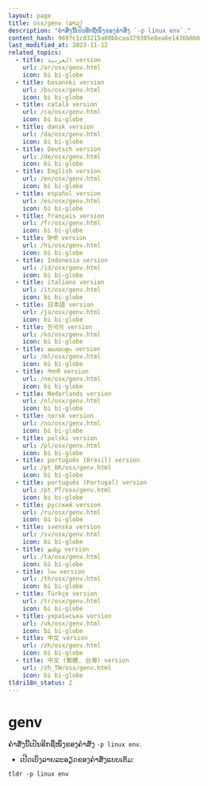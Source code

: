 ```yaml
---
layout: page
title: osx/genv (ລາວ)
description: "ຄຳສັ່ງນີ້ເປັນອີກຊື່ໜຶ່ງຂອງຄຳສັ່ງ `-p linux env`."
content_hash: 9697c1cd3215a80bbcaa379305e8ea6e1436b8b6
last_modified_at: 2023-11-12
related_topics:
  - title: العربية version
    url: /ar/osx/genv.html
    icon: bi bi-globe
  - title: bosanski version
    url: /bs/osx/genv.html
    icon: bi bi-globe
  - title: català version
    url: /ca/osx/genv.html
    icon: bi bi-globe
  - title: dansk version
    url: /da/osx/genv.html
    icon: bi bi-globe
  - title: Deutsch version
    url: /de/osx/genv.html
    icon: bi bi-globe
  - title: English version
    url: /en/osx/genv.html
    icon: bi bi-globe
  - title: español version
    url: /es/osx/genv.html
    icon: bi bi-globe
  - title: français version
    url: /fr/osx/genv.html
    icon: bi bi-globe
  - title: हिन्दी version
    url: /hi/osx/genv.html
    icon: bi bi-globe
  - title: Indonesia version
    url: /id/osx/genv.html
    icon: bi bi-globe
  - title: italiano version
    url: /it/osx/genv.html
    icon: bi bi-globe
  - title: 日本語 version
    url: /ja/osx/genv.html
    icon: bi bi-globe
  - title: 한국어 version
    url: /ko/osx/genv.html
    icon: bi bi-globe
  - title: മലയാളം version
    url: /ml/osx/genv.html
    icon: bi bi-globe
  - title: नेपाली version
    url: /ne/osx/genv.html
    icon: bi bi-globe
  - title: Nederlands version
    url: /nl/osx/genv.html
    icon: bi bi-globe
  - title: norsk version
    url: /no/osx/genv.html
    icon: bi bi-globe
  - title: polski version
    url: /pl/osx/genv.html
    icon: bi bi-globe
  - title: português (Brasil) version
    url: /pt_BR/osx/genv.html
    icon: bi bi-globe
  - title: português (Portugal) version
    url: /pt_PT/osx/genv.html
    icon: bi bi-globe
  - title: русский version
    url: /ru/osx/genv.html
    icon: bi bi-globe
  - title: svenska version
    url: /sv/osx/genv.html
    icon: bi bi-globe
  - title: தமிழ் version
    url: /ta/osx/genv.html
    icon: bi bi-globe
  - title: ไทย version
    url: /th/osx/genv.html
    icon: bi bi-globe
  - title: Türkçe version
    url: /tr/osx/genv.html
    icon: bi bi-globe
  - title: українська version
    url: /uk/osx/genv.html
    icon: bi bi-globe
  - title: 中文 version
    url: /zh/osx/genv.html
    icon: bi bi-globe
  - title: 中文 (繁體, 台灣) version
    url: /zh_TW/osx/genv.html
    icon: bi bi-globe
tldri18n_status: 2
---
```

# genv

ຄຳສັ່ງນີ້ເປັນອີກຊື່ໜຶ່ງຂອງຄຳສັ່ງ `-p linux env`.

- ເປີດເບິ່ງລາຍລະອຽດຂອງຄຳສັ່ງແບບເຕັມ:

`tldr -p linux env`
